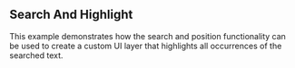 ## Search And Highlight
This example demonstrates how the search and position functionality can be used to create a custom UI layer that highlights all occurrences of the searched text.

[//]: <keywords: custom,ui,layer,position,document,text>